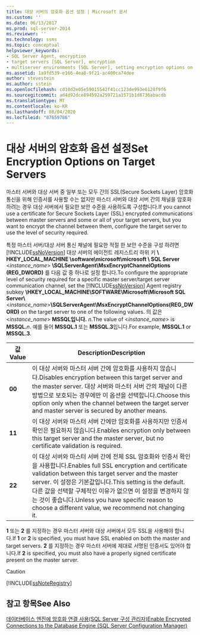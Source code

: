 ```yaml
---
title: 대상 서버의 암호화 옵션 설정 | Microsoft 문서
ms.custom: ''
ms.date: 06/13/2017
ms.prod: sql-server-2014
ms.reviewer: ''
ms.technology: ssms
ms.topic: conceptual
helpviewer_keywords:
- SQL Server Agent, encryption
- target servers [SQL Server], encryption
- multiserver environments [SQL Server], setting encryption options on target servers
ms.assetid: 1a9fd539-e166-4ea8-9f21-ac400ca74dee
author: stevestein
ms.author: sstein
ms.openlocfilehash: cd10d2e05e59015542f41cc123de993e6128f9f6
ms.sourcegitcommit: ad4d92dce894592a259721a1571b1d8736abacdb
ms.translationtype: MT
ms.contentlocale: ko-KR
ms.lasthandoff: 08/04/2020
ms.locfileid: "87659786"
---
```

# <a name="set-encryption-options-on-target-servers"></a><span data-ttu-id="3cfd6-102">대상 서버의 암호화 옵션 설정</span><span class="sxs-lookup"><span data-stu-id="3cfd6-102">Set Encryption Options on Target Servers</span></span>
  <span data-ttu-id="3cfd6-103">마스터 서버와 대상 서버 중 일부 또는 모두 간의 SSL(Secure Sockets Layer) 암호화 통신을 위해 인증서를 사용할 수는 없지만 마스터 서버와 대상 서버 간의 채널을 암호화하려는 경우 대상 서버에서 필요한 보안 수준을 사용하도록 구성합니다.</span><span class="sxs-lookup"><span data-stu-id="3cfd6-103">If you cannot use a certificate for Secure Sockets Layer (SSL) encrypted communications between master servers and some or all of your target servers, but you want to encrypt the channel between them, configure the target server to use the level of security required.</span></span>  
  
 <span data-ttu-id="3cfd6-104">특정 마스터 서버/대상 서버 통신 채널에 필요한 적절 한 보안 수준을 구성 하려면 [!INCLUDE[ssNoVersion](../../includes/ssnoversion-md.md)] 대상 서버의 에이전트 레지스트리 하위 키 **\ HKEY_LOCAL_MACHINE \software\microsoft\microsoft \\ SQL Server** \<*instance_name*> **\SQLServerAgent\MsxEncryptChannelOptions (REG_DWORD)** 를 다음 값 중 하나로 설정 합니다.</span><span class="sxs-lookup"><span data-stu-id="3cfd6-104">To configure the appropriate level of security required for a specific master server/target server communication channel, set the [!INCLUDE[ssNoVersion](../../includes/ssnoversion-md.md)] Agent registry subkey **\HKEY_LOCAL_MACHINE\SOFTWARE\Microsoft\Microsoft SQL Server\\**\<*instance_name*>**\SQLServerAgent\MsxEncryptChannelOptions(REG_DWORD)** on the target server to one of the following values.</span></span> <span data-ttu-id="3cfd6-105">의 값은 \<*instance_name*> **MSSQL입니다.** _n_.</span><span class="sxs-lookup"><span data-stu-id="3cfd6-105">The value of \<*instance_name*> is **MSSQL.**_n_.</span></span> <span data-ttu-id="3cfd6-106">예를 들어 **MSSQL.1** 또는 **MSSQL.3**입니다.</span><span class="sxs-lookup"><span data-stu-id="3cfd6-106">For example, **MSSQL.1** or **MSSQL.3**.</span></span>  
  
|<span data-ttu-id="3cfd6-107">값</span><span class="sxs-lookup"><span data-stu-id="3cfd6-107">Value</span></span>|<span data-ttu-id="3cfd6-108">Description</span><span class="sxs-lookup"><span data-stu-id="3cfd6-108">Description</span></span>|  
|-----------|-----------------|  
|<span data-ttu-id="3cfd6-109">**0**</span><span class="sxs-lookup"><span data-stu-id="3cfd6-109">**0**</span></span>|<span data-ttu-id="3cfd6-110">이 대상 서버와 마스터 서버 간에 암호화를 사용하지 않습니다.</span><span class="sxs-lookup"><span data-stu-id="3cfd6-110">Disables encryption between this target server and the master server.</span></span> <span data-ttu-id="3cfd6-111">대상 서버와 마스터 서버 간의 채널이 다른 방법으로 보호되는 경우에만 이 옵션을 선택합니다.</span><span class="sxs-lookup"><span data-stu-id="3cfd6-111">Choose this option only when the channel between the target server and master server is secured by another means.</span></span>|  
|<span data-ttu-id="3cfd6-112">**1**</span><span class="sxs-lookup"><span data-stu-id="3cfd6-112">**1**</span></span>|<span data-ttu-id="3cfd6-113">이 대상 서버와 마스터 서버 간에만 암호화를 사용하지만 인증서 확인은 필요하지 않습니다.</span><span class="sxs-lookup"><span data-stu-id="3cfd6-113">Enables encryption only between this target server and the master server, but no certificate validation is required.</span></span>|  
|<span data-ttu-id="3cfd6-114">**2**</span><span class="sxs-lookup"><span data-stu-id="3cfd6-114">**2**</span></span>|<span data-ttu-id="3cfd6-115">이 대상 서버와 마스터 서버 간에 전체 SSL 암호화와 인증서 확인을 사용합니다.</span><span class="sxs-lookup"><span data-stu-id="3cfd6-115">Enables full SSL encryption and certificate validation between this target server and the master server.</span></span> <span data-ttu-id="3cfd6-116">이 설정은 기본값입니다.</span><span class="sxs-lookup"><span data-stu-id="3cfd6-116">This setting is the default.</span></span> <span data-ttu-id="3cfd6-117">다른 값을 선택할 구체적인 이유가 없으면 이 설정을 변경하지 않는 것이 좋습니다.</span><span class="sxs-lookup"><span data-stu-id="3cfd6-117">Unless you have specific reason to choose a different value, we recommend not changing it.</span></span>|  
  
 <span data-ttu-id="3cfd6-118">**1** 또는 **2** 를 지정하는 경우 마스터 서버와 대상 서버에서 모두 SSL을 사용해야 합니다.</span><span class="sxs-lookup"><span data-stu-id="3cfd6-118">If **1** or **2** is specified, you must have SSL enabled on both the master and target servers.</span></span> <span data-ttu-id="3cfd6-119">**2** 를 지정하는 경우 마스터 서버에 제대로 서명된 인증서도 있어야 합니다.</span><span class="sxs-lookup"><span data-stu-id="3cfd6-119">If **2** is specified, you must also have a properly signed certificate present on the master server.</span></span>  
  
> [!CAUTION]  
>  [!INCLUDE[ssNoteRegistry](../../includes/ssnoteregistry-md.md)]  
  
## <a name="see-also"></a><span data-ttu-id="3cfd6-120">참고 항목</span><span class="sxs-lookup"><span data-stu-id="3cfd6-120">See Also</span></span>  
 [<span data-ttu-id="3cfd6-121">데이터베이스 엔진에 암호화 연결 사용&#40;SQL Server 구성 관리자&#41;</span><span class="sxs-lookup"><span data-stu-id="3cfd6-121">Enable Encrypted Connections to the Database Engine &#40;SQL Server Configuration Manager&#41;</span></span>](../../database-engine/configure-windows/enable-encrypted-connections-to-the-database-engine.md)  
  
  
